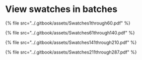 # View swatches in batches

{% file src="../.gitbook/assets/Swatches1through60.pdf" %}

{% file src="../.gitbook/assets/Swatches61through140.pdf" %}

{% file src="../.gitbook/assets/Swatches141through210.pdf" %}

{% file src="../.gitbook/assets/Swatches211through287.pdf" %}
